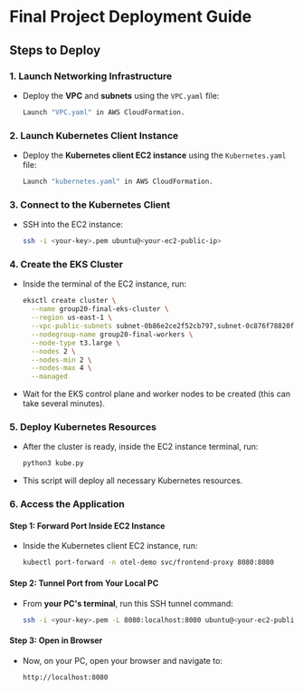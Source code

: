 # Final Project Deployment Guide

## Steps to Deploy

### 1. Launch Networking Infrastructure
- Deploy the **VPC** and **subnets** using the `VPC.yaml` file:
  ```bash
  Launch "VPC.yaml" in AWS CloudFormation.
  ```

### 2. Launch Kubernetes Client Instance
- Deploy the **Kubernetes client EC2 instance** using the `Kubernetes.yaml` file:
  ```bash
  Launch "kubernetes.yaml" in AWS CloudFormation.
  ```

### 3. Connect to the Kubernetes Client
- SSH into the EC2 instance:
  ```bash
  ssh -i <your-key>.pem ubuntu@<your-ec2-public-ip>
  ```

### 4. Create the EKS Cluster
- Inside the terminal of the EC2 instance, run:
  ```bash
  eksctl create cluster \
    --name group20-final-eks-cluster \
    --region us-east-1 \
    --vpc-public-subnets subnet-0b86e2ce2f52cb797,subnet-0c876f78820ff8b4c,subnet-0c7e88b436b1441e6 \
    --nodegroup-name group20-final-workers \
    --node-type t3.large \
    --nodes 2 \
    --nodes-min 2 \
    --nodes-max 4 \
    --managed
  ```
- Wait for the EKS control plane and worker nodes to be created (this can take several minutes).

### 5. Deploy Kubernetes Resources
- After the cluster is ready, inside the EC2 instance terminal, run:
  ```bash
  python3 kube.py
  ```
- This script will deploy all necessary Kubernetes resources.

### 6. Access the Application

#### Step 1: Forward Port Inside EC2 Instance
- Inside the Kubernetes client EC2 instance, run:
  ```bash
  kubectl port-forward -n otel-demo svc/frontend-proxy 8080:8080
  ```

#### Step 2: Tunnel Port from Your Local PC
- From **your PC's terminal**, run this SSH tunnel command:
  ```bash
  ssh -i <your-key>.pem -L 8080:localhost:8080 ubuntu@<your-ec2-public-ip>
  ```

#### Step 3: Open in Browser
- Now, on your PC, open your browser and navigate to:
  ```
  http://localhost:8080
  ```


